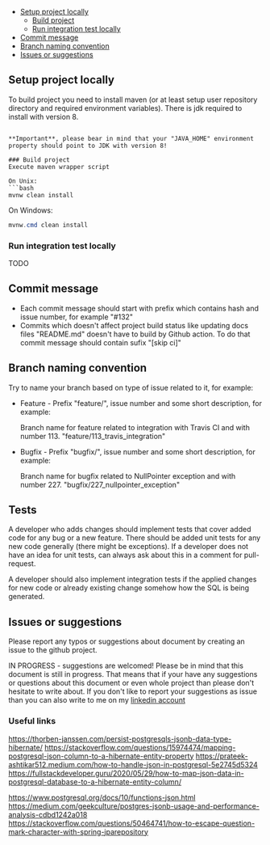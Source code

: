 * [Setup project locally](#setup-project-locally)
    * [Build project](#build-project)
    * [Run integration test locally](#run-integration-test-locally)
* [Commit message](#commit-message)
* [Branch naming convention](#branch-naming-convention)
* [Issues or suggestions](#issues-or-suggestions)

## Setup project locally
To build project you need to install maven (or at least setup user repository directory and required environment variables).
There is jdk required to install with version 8.

```

**Important**, please bear in mind that your "JAVA_HOME" environment property should point to JDK with version 8!

### Build project
Execute maven wrapper script

On Unix:
```bash
mvnw clean install
```

On Windows:
```powershell
mvnw.cmd clean install
```

### Run integration test locally
TODO

## Commit message
  * Each commit message should start with prefix which contains hash and issue number, for example "#132"
  * Commits which doesn't affect project build status like updating docs files "README.md" doesn't have to build by Github action. To do that commit message should contain sufix "[skip ci]" 

## Branch naming convention
Try to name your branch based on type of issue related to it, for example:
    
  * Feature - Prefix "feature/", issue number and some short description, for example:
    
    Branch name for feature related to integration with Travis CI and with number 113.
    "feature/113_travis_integration"
  * Bugfix - Prefix "bugfix/", issue number and some short description, for example:
  
    Branch name for bugfix related to NullPointer exception and with number 227.
    "bugfix/227_nullpointer_exception"
    
## Tests
A developer who adds changes should implement tests that cover added code for any bug or a new feature.
There should be added unit tests for any new code generally (there might be exceptions).
If a developer does not have an idea for unit tests, can always ask about this in a comment for pull-request.

A developer should also implement integration tests if the applied changes for new code or already existing change somehow how the SQL is being generated.

    
## Issues or suggestions
Please report any typos or suggestions about document by creating an issue to the github project.

IN PROGRESS - suggestions are welcomed!
Please be in mind that this document is still in progress.
That means that if your have any suggestions or questions about this document or even whole project than please don't hesitate to write about.
If you don't like to report your suggestions as issue than you can also write to me on my [linkedin account](https://pl.linkedin.com/in/szymon-tarnowski-a104b4150) 

### Useful links

https://thorben-janssen.com/persist-postgresqls-jsonb-data-type-hibernate/
https://stackoverflow.com/questions/15974474/mapping-postgresql-json-column-to-a-hibernate-entity-property
https://prateek-ashtikar512.medium.com/how-to-handle-json-in-postgresql-5e2745d5324
https://fullstackdeveloper.guru/2020/05/29/how-to-map-json-data-in-postgresql-database-to-a-hibernate-entity-column/

https://www.postgresql.org/docs/10/functions-json.html
https://medium.com/geekculture/postgres-jsonb-usage-and-performance-analysis-cdbd1242a018
https://stackoverflow.com/questions/50464741/how-to-escape-question-mark-character-with-spring-jparepository
 